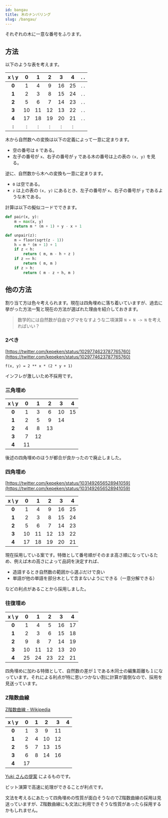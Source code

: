 ```yaml
---
id: bangau
title: 木のナンバリング
slug: /bangau/
---
```


それぞれの木に一意な番号をふります。

## 方法

以下のような表を考えます。

|x \ y|  0|  1|  2|  3|  4|. .|
|:---:|:-:|:-:|:-:|:-:|:-:|:-:|
|__0__|  1|  4|  9| 16| 25|. .|
|__1__|  2|  3|  8| 15| 24|. .|
|__2__|  5|  6|  7| 14| 23|. .|
|__3__| 10| 11| 12| 13| 22|. .|
|__4__| 17| 18| 19| 20| 21|. .|
|__:__| : | : | : | : | : |   |

木から自然数への変換は以下の定義によって一意に定まります。

- 空の番号は `0` である。
- 左子の番号が `x`、右子の番号が `y` である木の番号は上の表の `(x, y)` を見る。

逆に、自然数から木への変換も一意に定まります。

- `0` は空である。
- `z` は上の表の `(x, y)` にあるとき、左子の番号が `x`、右子の番号が `y` であるような木である。

計算は以下の擬似コードでできます。

```py
def pair(x, y):
    m = max(x, y)
    return m * (m + 1) + y - x + 1

def unpair(z):
    m = floor(sqrt(z - 1))
    h = m * (m + 1) + 1
    if z < h:
        return ( m, m - h + z )
    if z == h:
        return ( m, m )
    if z > h:
        return ( m - z + h, m )
```


## 他の方法

割り当て方は色々考えられます。現在は四角埋めに落ち着いていますが、過去に挙がった方法一覧と現在の方法が選ばれた理由を紹介しておきます。

> 数学的には自然数が自由マグマをなすような二項演算 `N × N -> N` を考えればいい？


### 2べき

[https://twitter.com/kepeken/status/1029774623787765760](https://twitter.com/kepeken/status/1029774623787765760)

```
f(x, y) = 2 ** x * (2 * y + 1)
```

インフレが激しいため不採用です。


### 三角埋め

|x \ y|  0|  1|  2|  3|  4|
|:---:|:-:|:-:|:-:|:-:|:-:|
|__0__|  1|  3|  6| 10| 15|
|__1__|  2|  5|  9| 14|   |
|__2__|  4|  8| 13|   |   |
|__3__|  7| 12|   |   |   |
|__4__| 11|   |   |   |   |

後述の四角埋めのほうが都合が良かったので廃止しました。


### 四角埋め

[https://twitter.com/kepeken/status/1031492656528941059](https://twitter.com/kepeken/status/1031492656528941059)

|x \ y|  0|  1|  2|  3|  4|
|:---:|:-:|:-:|:-:|:-:|:-:|
|__0__|  1|  4|  9| 16| 25|
|__1__|  2|  3|  8| 15| 24|
|__2__|  5|  6|  7| 14| 23|
|__3__| 10| 11| 12| 13| 22|
|__4__| 17| 18| 19| 20| 21|

現在採用している案です。特徴として番号順がそのまま高さ順になっているため、例えば木の高さによって品詞を決定すれば、

- 造語するとき自然数の範囲から選ぶだけで良い
- 単語が他の単語を部分木として含まないようにできる（一意分解できる）

などの利点があることから採用しました。


### 往復埋め

|x \ y|  0|  1|  2|  3|  4|
|:---:|:-:|:-:|:-:|:-:|:-:|
|__0__|  1|  4|  5| 16| 17|
|__1__|  2|  3|  6| 15| 18|
|__2__|  9|  8|  7| 14| 19|
|__3__| 10| 11| 12| 13| 20|
|__4__| 25| 24| 23| 22| 21|

四角埋めに加わる特徴として、自然数の差が１である木同士の編集距離も１になっています。それによる利点が特に思いつかない割に計算が面倒なので、採用を見送っています。


### Z階数曲線

[Z階数曲線 - Wikipedia](https://ja.wikipedia.org/wiki/Z%E9%9A%8E%E6%95%B0%E6%9B%B2%E7%B7%9A)

|x \ y|  0|  1|  2|  3|  4|
|:---:|:-:|:-:|:-:|:-:|:-:|
|__0__|  1|  3|  9| 11|   |
|__1__|  2|  4| 10| 12|   |
|__2__|  5|  7| 13| 15|   |
|__3__|  6|  8| 14| 16|   |
|__4__| 17|   |   |   |   |

[Yuki さんの提案](https://twitter.com/Yuki_jukjis/status/1108569158529110016) によるものです。

ビット演算で高速に処理ができることが利点です。

文法を考えるにあたって四角埋めの性質が面白そうなのでZ階数曲線の採用は見送っていますが、Z階数曲線にも文法に利用できそうな性質があったら採用するかもしれません。
